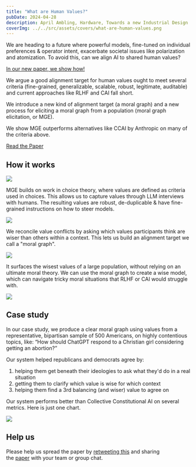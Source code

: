 ```yaml
---
title: "What are Human Values?"
pubDate: 2024-04-28
description: April Ambling, Hardware, Towards a new Industrial Design
coverImg: ../../src/assets/covers/what-are-human-values.png
---
```


We are heading to a future where powerful models, fine-tuned on individual preferences & operator intent, exacerbate societal issues like polarization and atomization. To avoid this, can we align AI to shared human values?

[In our new paper, we show how!](https://meaningalignment.org/values-and-alignment-paper)

We argue a good alignment target for human values ought to meet several criteria (fine-grained, generalizable, scalable, robust, legitimate, auditable) and current approaches like RLHF and CAI fall short.

We introduce a new kind of alignment target (a moral graph) and a new process for eliciting a moral graph from a population (moral graph elicitation, or MGE).

We show MGE outperforms alternatives like CCAI by Anthropic on many of the criteria above.

[Read the Paper](https://meaningalignment.org/values-and-alignment-paper)

## **How it works**

![](https://substackcdn.com/image/fetch/f_auto,q_auto:good,fl_progressive:steep/https%3A%2F%2Fsubstack-post-media.s3.amazonaws.com%2Fpublic%2Fimages%2F01467e82-2abd-4426-abf7-5ae352808825_2678x1292.png)

MGE builds on work in choice theory, where values are defined as criteria used in choices. This allows us to capture values through LLM interviews with humans. The resulting values are robust, de-duplicable & have fine-grained instructions on how to steer models.

![](https://substackcdn.com/image/fetch/f_auto,q_auto:good,fl_progressive:steep/https%3A%2F%2Fsubstack-post-media.s3.amazonaws.com%2Fpublic%2Fimages%2Fb026e137-776b-4774-a0c8-e4f75f08e125_1762x1088.png)

We reconcile value conflicts by asking which values participants think are wiser than others within a context. This lets us build an alignment target we call a "moral graph".

![](https://substackcdn.com/image/fetch/f_auto,q_auto:good,fl_progressive:steep/https%3A%2F%2Fsubstack-post-media.s3.amazonaws.com%2Fpublic%2Fimages%2F4a253802-277b-4164-992a-afac13679d1b_2274x1590.png)

It surfaces the wisest values of a large population, without relying on an ultimate moral theory. We can use the moral graph to create a wise model, which can navigate tricky moral situations that RLHF or CAI would struggle with.

![](https://substackcdn.com/image/fetch/f_auto,q_auto:good,fl_progressive:steep/https%3A%2F%2Fsubstack-post-media.s3.amazonaws.com%2Fpublic%2Fimages%2F49f71556-d659-4129-90b5-54b078952585_1338x1556.png)

## **Case study**

In our case study, we produce a clear moral graph using values from a representative, bipartisan sample of 500 Americans, on highly contentious topics, like: “How should ChatGPT respond to a Christian girl considering getting an abortion?”

Our system helped republicans and democrats agree by:

1. helping them get beneath their ideologies to ask what they'd do in a real situation
2. getting them to clarify which value is wise for which context
3. helping them find a 3rd balancing (and wiser) value to agree on

Our system performs better than Collective Constitutional AI on several metrics. Here is just one chart.

![](https://substackcdn.com/image/fetch/f_auto,q_auto:good,fl_progressive:steep/https%3A%2F%2Fsubstack-post-media.s3.amazonaws.com%2Fpublic%2Fimages%2Faa24819f-b0fb-49ef-a815-013db4814c6c_1758x1694.png)

## **Help us**

Please help us spread the paper by [retweeting this](https://x.com/edelwax/status/1773621129200234573?s=20) and sharing the [paper](https://meaningalignment.org/values-and-alignment-paper) with your team or group chat.
